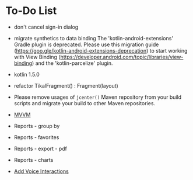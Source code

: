 To-Do List
====

* don't cancel sign-in dialog
* migrate synthetics to data binding
  The 'kotlin-android-extensions' Gradle plugin is deprecated. Please use this migration guide (https://goo.gle/kotlin-android-extensions-deprecation) to start working with View Binding (https://developer.android.com/topic/libraries/view-binding) and the 'kotlin-parcelize' plugin.
* kotlin 1.5.0
* refactor TikalFragment() : Fragment(layout)
* Please remove usages of `jcenter()` Maven repository from your build scripts and migrate your build to other Maven repositories.

* [MVVM](https://developer.android.com/topic/libraries/architecture/viewmodel.html)
* Reports - group by
* Reports - favorites
* Reports - export - pdf
* Reports - charts
* [Add Voice Interactions](https://codelabs.developers.google.com/codelabs/voice-interaction/index.html)
